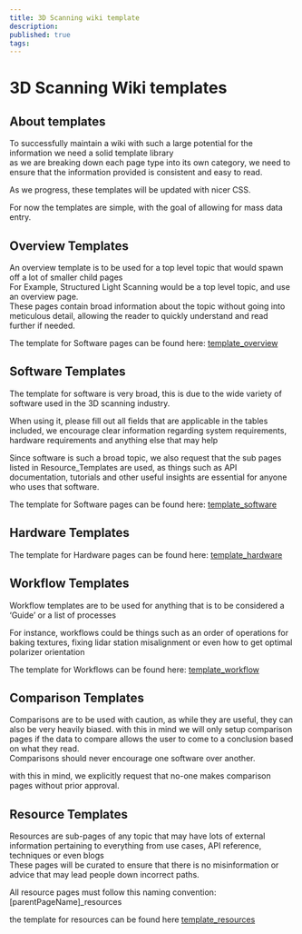 ```yaml
---
title: 3D Scanning wiki template
description: 
published: true
tags: 
---
```


# 3D Scanning Wiki templates

## About templates

To successfully maintain a wiki with such a large potential for the information we need a solid template library  
as we are breaking down each page type into its own category, we need to ensure that the information provided is consistent and easy to read.  

As we progress, these templates will be updated with nicer CSS.  

For now the templates are simple, with the goal of allowing for mass data entry.  

## Overview Templates

An overview template is to be used for a top level topic that would spawn off a lot of smaller child pages  
For Example, Structured Light Scanning would be a top level topic, and use an overview page.  
These pages contain broad information about the topic without going into meticulous detail, allowing the reader to quickly understand and read further if needed.

The template for Software pages can be found here: [template_overview](/template_overview)

## Software Templates

The template for software is very broad, this is due to the wide variety of software used in the 3D scanning industry.

When using it, please fill out all fields that are applicable in the tables included, we encourage clear information regarding system requirements, hardware requirements and anything else that may help

Since software is such a broad topic, we also request that the sub pages listed in Resource_Templates are used, as things such as API documentation, tutorials and other useful insights are essential for anyone who uses that software.

The template for Software pages can be found here: [template_software](template_software)

## Hardware Templates

The template for Hardware pages can be found here: [template_hardware](template_hardware)

## Workflow Templates

Workflow templates are to be used for anything that is to be considered a ‘Guide’ or a list of processes

For instance, workflows could be things such as an order of operations for baking textures, fixing lidar station misalignment or even how to get optimal polarizer orientation

The template for Workflows can be found here: [template_workflow](template_workflow)

## Comparison Templates

Comparisons are to be used with caution, as while they are useful, they can also be very heavily biased. with this in mind we will only setup comparison pages if the data to compare allows the user to come to a conclusion based on what they read.  
Comparisons should never encourage one software over another.

with this in mind, we explicitly request that no-one makes comparison pages without prior approval.

## Resource Templates

Resources are sub-pages of any topic that may have lots of external information pertaining to everything from use cases, API reference, techniques or even blogs  
These pages will be curated to ensure that there is no misinformation or advice that may lead people down incorrect paths.

All resource pages must follow this naming convention: [parentPageName]_resources

the template for resources can be found here [template_resources](template_resources)